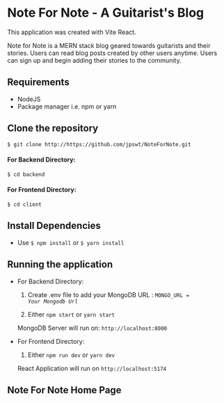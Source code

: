 # Note For Note - A Guitarist's Blog

This application was created with Vite React. 

Note for Note is a MERN stack blog geared towards guitarists and their stories.  Users can read blog posts created by other users anytime.  Users can sign up and begin adding their stories to the community.

## Requirements

- NodeJS
- Package manager i.e. npm or yarn

## Clone the repository

`$ git clone http://https://github.com/jpswt/NoteForNote.git`

#### For Backend Directory:

`$ cd backend`

#### For Frontend Directory:

`$ cd client`

## Install Dependencies

- Use `$ npm install` or `$ yarn install`

## Running the application

- For Backend Directory:

  1. Create .env file to add your MongoDB URL : <code>MONGO_URL = _Your Mongodb Url_</code>

  2. Either `npm start` or `yarn start`

  MongoDB Server will run on: `http://localhost:8000`

- For Frontend Directory:

  1. Either `npm run dev` or `yarn dev`

  React Application will run on `http://localhost:5174`

## Note For Note Home Page 
